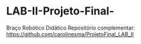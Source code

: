 # LAB-II-Projeto-Final-
Braço Robótico Didático 
Repositório complementar: https://github.com/carolinesma/ProjetoFinal_LAB_II
